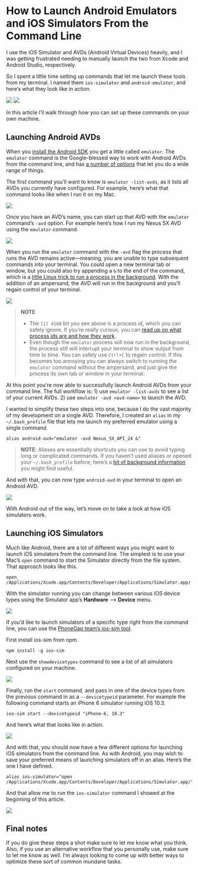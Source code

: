 # How to Launch Android Emulators and iOS Simulators From the Command Line

I use the iOS Simulator and AVDs (Android Virtual Devices) heavily, and I was getting frustrated needing to manually launch the two from Xcode and Android Studio, respectively.

So I spent a little time setting up commands that let me launch these tools from my terminal. I named them  `ios-simulator` and `android-emulator`, and here’s what they look like in action.

![](ios-sim-workflow.gif)
![](android-avd-workflow.gif)

In this article I’ll walk through how you can set up these commands on your own machine.

## Launching Android AVDs

When you [install the Android SDK](https://developer.android.com/studio/install.html) you get a little called `emulator`. The `emulator` command is the Google-blessed way to work with Android AVDs from the command line, and has [a number of options](https://developer.android.com/studio/run/emulator-commandline.html) that let you do a wide range of things.

The first command you’ll want to know is `emulator -list-avds`, as it lists all AVDs you currently have configured. For example, here’s what that command looks like when I run it on my Mac.

![](list-of-avds.png)

Once you have an AVD’s name, you can start up that AVD with the `emulator` command’s `-avd` option. For example here’s how I run my Nexus 5X AVD using the `emulator` command.

![](run-avd.png)

When you run the `emulator` command with the `-avd` flag the process that runs the AVD remains active—meaning, you are unable to type subsequent commands into your terminal. You could open a new terminal tab or window, but you could also try appending a `&` to the end of the command, which is a [little Linux trick to run a process in the background](https://kb.iu.edu/d/afnz). With the addition of an ampersand, the AVD will run in the background and you’ll regain control of your terminal.

![](avd-run-background.png)

> **NOTE**
> * The `[1] 4168` bit you see above is a process id, which you can safely ignore. If you’re really curious, you can [read up on what process ids are and how they work](https://www.digitalocean.com/community/tutorials/how-to-use-ps-kill-and-nice-to-manage-processes-in-linux).
> * Even though the `emulator` process will now run in the background, the process still will interrupt your terminal to show output from time to time. You can safely use `Ctrl+C` to regain control. If this becomes too annoying you can always switch to running the `emulator` command without the ampersand, and just give the process its own tab or window in your terminal.

At this point you’re now able to successfully launch Android AVDs from your command line. The full workflow is: 1) use `emulator -list-avds` to see a list of your current AVDs. 2) use `emulator -avd <avd-name>` to launch the AVD.

I wanted to simplify these two steps into one, because I do the vast majority of my development on a single AVD. Therefore, I created an `alias` in my `~/.bash_profile` file that lets me launch my preferred emulator using a single command.

```
alias android-avd="emulator -avd Nexus_5X_API_24 &"
```

> **NOTE**: Aliases are essentially shortcuts you can use to avoid typing long or complicated commands. If you haven’t used aliases or opened your `~/.bash_profile` before, here’s a [bit of background information](https://www.moncefbelyamani.com/create-aliases-in-bash-profile-to-assign-shortcuts-for-common-terminal-commands/) you might find useful.

And with that, you can now type `android-avd` in your terminal to open an Android AVD.

![](android-avd-workflow.gif)

With Android out of the way, let’s move on to take a look at how iOS simulators work.

## Launching iOS Simulators

Much like Android, there are a lot of different ways you might want to launch iOS simulators from the command line. The simplest is to use your Mac’s `open` command to start the Simulator directly from the file system. That approach looks like this.

```
open /Applications/Xcode.app/Contents/Developer/Applications/Simulator.app/
```

With the simulator running you can change between various iOS device types using the Simulator app’s **Hardware** --> **Device** menu.

![](simulator-menu.png)

If you’d like to launch simulators of a specific type right from the command line, you can use the [PhoneGap team’s ios-sim tool](https://github.com/phonegap/ios-sim).

First install ios-sim from npm.

```
npm install -g ios-sim
```

Next use the `showdevicetypes` command to see a list of all simulators configured on your machine.

![](ios-sim-device-types.png)

Finally, run the `start` command, and pass in one of the device types from the previous command in as a `--devicetypeid` parameter. For example the following command starts an iPhone 6 simulator running iOS 10.3.

```
ios-sim start --devicetypeid "iPhone-6, 10.3"
```

And here’s what that looks like in action.

![](ios-sim-starting.png)

And with that, you should now have a few different options for launching iOS simulators from the command line. As with Android, you may wish to save your preferred means of launching simulators off in an alias. Here’s the one I have defined.

```
alias ios-simulator="open /Applications/Xcode.app/Contents/Developer/Applications/Simulator.app/"
```

And that allow me to run the `ios-simulator` command I showed at the beginning of this article.

![](ios-sim-workflow.gif)

## Final notes

If you do give these steps a shot make sure to let me know what you think. Also, if you use an alternative workflow that you personally use, make sure to let me know as well. I’m always looking to come up with better ways to optimize these sort of common mundane tasks.